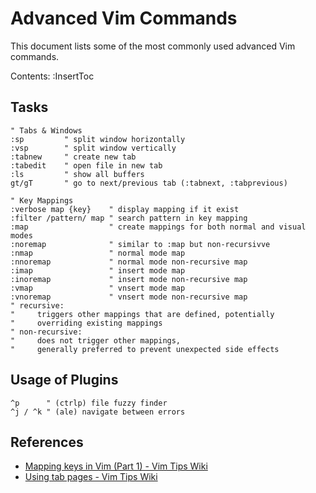 # Advanced Vim Commands

This document lists some of the most commonly used advanced Vim commands.

Contents:
:InsertToc

## Tasks

```vim
" Tabs & Windows
:sp         " split window horizontally
:vsp        " split window vertically
:tabnew     " create new tab
:tabedit    " open file in new tab
:ls         " show all buffers
gt/gT       " go to next/previous tab (:tabnext, :tabprevious)

" Key Mappings
:verbose map {key}    " display mapping if it exist
:filter /pattern/ map " search pattern in key mapping
:map                  " create mappings for both normal and visual modes
:noremap              " similar to :map but non-recursivve
:nmap                 " normal mode map
:nnoremap             " normal mode non-recursive map
:imap                 " insert mode map
:inoremap             " insert mode non-recursive map
:vmap                 " vnsert mode map
:vnoremap             " vnsert mode non-recursive map
" recursive:
"     triggers other mappings that are defined, potentially
"     overriding existing mappings
" non-recursive:
"     does not trigger other mappings,
"     generally preferred to prevent unexpected side effects

```

## Usage of Plugins
```vim
^p      " (ctrlp) file fuzzy finder
^j / ^k " (ale) navigate between errors
```

## References

- [Mapping keys in Vim (Part 1) - Vim Tips Wiki](https://vim.fandom.com/wiki/Mapping_keys_in_Vim_-_Tutorial_\(Part_1\))
- [Using tab pages - Vim Tips Wiki](https://vim.fandom.com/wiki/Using_tab_pages)
